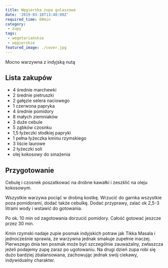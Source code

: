 ```yaml
---
title: Węgierska zupa gulaszowa
date: '2019-03-18T13:40:00Z'
required_time: 60min
category:
 - zupy
tags:
 - wegetariańskie
 - węgierskie
featured_image: ./cover.jpg
---
```


Mocno warzywna z indyjską nutą

<!---- splitter ---->

## Lista zakupów
- 4 średnie marchewki
- 2 średnie pietruszki
- 2 gałęzie selera naciowego
- 1 czerwona papryka
- 4 średnie pomidory
- 8 małych ziemniaków
- 3 duże cebule
- 5 ząbków czosnku
- 1,5 łyżeczki słodkiej papryki
- 1 pełna łyżeczka kminu rzymskiego
- 3 liście laurowe
- 2 łyżeczki soli
- olej kokosowy do smażenia

<!---- splitter ---->

## Przygotowanie

Cebulę i czosnek poszatkować na drobne kawałki i zeszklić na oleju kokosowym.

Wszystkie warzywa pociąć w drobną kostkę. Wrzucić do garnka wszystkie poza pomidorami, dodać także cebulkę.
Dodać przyprawy, zalać ok 2,5-3 litrami wody i wstawić do gotowania.

Po ok. 10 min od zagotowania dorzucić pomidory.
Całość gotować jeszcze przez 30 min.

Kmin rzymski nadaje zupie posmak indyjskich potraw jak Tikka Masala i jednocześnie sprawia, że warzywna jednak smakuje zupełnie inaczej. Pierwszego dnia ten posmak może być szczególnie zauważalny, zwłaszcza jeżeli podajemy zupę zaraz po ugotowaniu. Na drugi dzień zupa robi się dużo bardziej zbalansowana, zachowując jednak swój ciekawy, indywidualny charakter.
